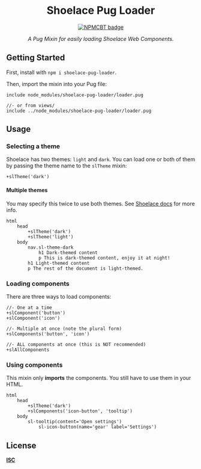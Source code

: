 <div align="center">

Shoelace Pug Loader
===

[![NPMCBT badge]][NPMCBT link]

*A Pug Mixin for easily loading Shoelace Web Components.*

</div>

[NPMCBT badge]: https://img.shields.io/npm/v/shoelace-pug-loader?color=CB3837&label=%20View%20on%20NPM&logo=npm&style=for-the-badge
[NPMCBT link]: https://www.npmjs.com/package/shoelace-pug-loader

## Getting Started

First, install with `npm i shoelace-pug-loader`.

Then, import the mixin into your Pug file:

```pug
include node_modules/shoelace-pug-loader/loader.pug

//- or from views/
include ../node_modules/shoelace-pug-loader/loader.pug
```

## Usage

### Selecting a theme

Shoelace has two themes: `light` and `dark`. You can load one or both of them by passing the theme name to the `slTheme` mixin:

```pug
+slTheme('dark')
```
#### Multiple themes

You may specify this twice to use both themes. See [Shoelace docs](https://shoelace.style/getting-started/themes?id=using-multiple-themes) for more info.

```pug
html
    head
        +slTheme('dark')
        +slTheme('light')
    body
        nav.sl-theme-dark
            h1 Dark-themed content
            p This is dark-themed content, enjoy it at night!
        h1 Light-themed content
        p The rest of the document is light-themed.
```

### Loading components

There are three ways to load components:

```pug
//- One at a time
+slComponent('button')
+slComponent('icon')

//- Multiple at once (note the plural form)
+slComponents('button', 'icon')

//- ALL components at once (this is NOT recommended)
+slAllComponents
```

### Using components

This mixin only **imports** the components. You still have to use them in your HTML.

```pug
html
    head
        +slTheme('dark')
        +slComponents('icon-button', 'tooltip')
    body
        sl-tooltip(content='Open settings')
            sl-icon-button(name='gear' label='Settings')
```

## License

**[ISC](LICENSE)**
